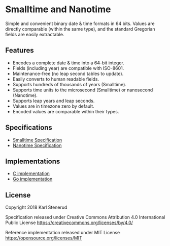 Smalltime and Nanotime
======================

Simple and convenient binary date & time formats in 64 bits. Values are directly comparable (within the same type), and the standard Gregorian fields are easily extractable.



Features
--------

 * Encodes a complete date & time into a 64-bit integer.
 * Fields (including year) are compatible with ISO-8601.
 * Maintenance-free (no leap second tables to update).
 * Easily converts to human readable fields.
 * Supports hundreds of thousands of years (Smalltime).
 * Supports time units to the microsecond (Smalltime) or nanosecond (Nanotime).
 * Supports leap years and leap seconds.
 * Values are in timezone zero by default.
 * Encoded values are comparable within their types.



Specifications
--------------

* [Smalltime Specification](smalltime-specification.md)
* [Nanotime Specification](nanotime-specification.md)



Implementations
---------------

* [C implementation](reference-implementation)
* [Go implementation](https://github.com/kstenerud/go-smalltime)



License
-------

Copyright 2018 Karl Stenerud

Specification released under Creative Commons Attribution 4.0 International Public License https://creativecommons.org/licenses/by/4.0/

Reference implementation released under MIT License https://opensource.org/licenses/MIT
